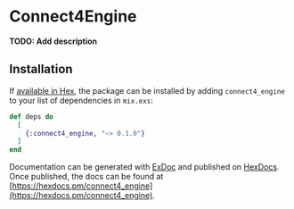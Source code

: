 # Connect4Engine

**TODO: Add description**

## Installation

If [available in Hex](https://hex.pm/docs/publish), the package can be installed
by adding `connect4_engine` to your list of dependencies in `mix.exs`:

```elixir
def deps do
  [
    {:connect4_engine, "~> 0.1.0"}
  ]
end
```

Documentation can be generated with [ExDoc](https://github.com/elixir-lang/ex_doc)
and published on [HexDocs](https://hexdocs.pm). Once published, the docs can
be found at [https://hexdocs.pm/connect4_engine](https://hexdocs.pm/connect4_engine).

